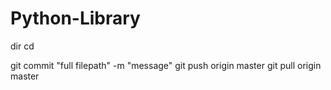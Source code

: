 # Python-Library

dir
cd

git commit "full filepath" -m "message"
git push origin master
git pull origin master